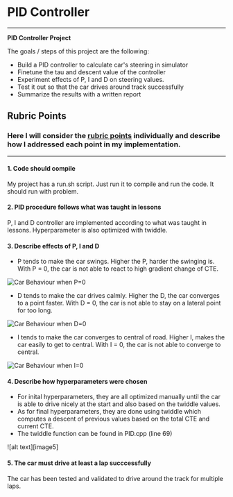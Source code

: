 # **PID Controller** 
---

**PID Controller Project**

The goals / steps of this project are the following:
* Build a PID controller to calculate car's steering in simulator
* Finetune the tau and descent value of the controller
* Experiment effects of P, I and D on steering values.
* Test it out so that the car drives around track successfully
* Summarize the results with a written report


[//]: # (Image References)

[p0]: ./P0.gif "Car Behaviour when P=0"
[d0]: ./D0.gif "Car Behaviour when D=0"
[i0]: ./I0.gif "Car Behaviour when I=0"

## Rubric Points
### Here I will consider the [rubric points](https://review.udacity.com/#!/rubrics/1972/view) individually and describe how I addressed each point in my implementation.  

---

#### 1. Code should compile

My project has a run.sh script. Just run it to compile and run the code. It should run with problem.


#### 2. PID procedure follows what was taught in lessons

P, I and D controller are implemented according to what was taught in lessons. Hyperparameter is also optimized with twiddle.


#### 3. Describe effects of P, I and D

* P tends to make the car swings. Higher the P, harder the swinging is. With P = 0, the car is not able to react to high gradient change of CTE.

![Car Behaviour when P=0][p0]


* D tends to make the car drives calmly. Higher the D, the car converges to a point faster. With D = 0, the car is not able to stay on a lateral point for too long.

![Car Behaviour when D=0][d0]


* I tends to make the car converges to central of road. Higher I, makes the car easily to get to central. With I = 0, the car is not able to converge to central.

![Car Behaviour when I=0][i0]


#### 4. Describe how hyperparameters were chosen

* For inital hyperparameters, they are all optimized manually until the car is able to drive nicely at the start and also based on the twiddle values.
* As for final hyperparameters, they are done using twiddle which computes a descent of previous values based on the total CTE and current CTE.
* The twiddle function can be found in PID.cpp (line 69)

![alt text][image5]


#### 5. The car must drive at least a lap succcessfully

The car has been tested and validated to drive around the track for multiple laps.
